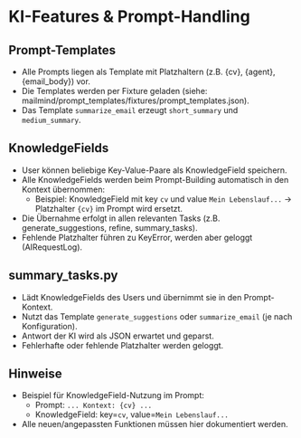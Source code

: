 # KI-Features & Prompt-Handling

## Prompt-Templates
- Alle Prompts liegen als Template mit Platzhaltern (z.B. {cv}, {agent}, {email_body}) vor.
- Die Templates werden per Fixture geladen (siehe: mailmind/prompt_templates/fixtures/prompt_templates.json).
- Das Template `summarize_email` erzeugt `short_summary` und `medium_summary`.

## KnowledgeFields
- User können beliebige Key-Value-Paare als KnowledgeField speichern.
- Alle KnowledgeFields werden beim Prompt-Building automatisch in den Kontext übernommen:
  - Beispiel: KnowledgeField mit key `cv` und value `Mein Lebenslauf...` → Platzhalter `{cv}` im Prompt wird ersetzt.
- Die Übernahme erfolgt in allen relevanten Tasks (z.B. generate_suggestions, refine, summary_tasks).
- Fehlende Platzhalter führen zu KeyError, werden aber geloggt (AIRequestLog).

## summary_tasks.py
- Lädt KnowledgeFields des Users und übernimmt sie in den Prompt-Kontext.
- Nutzt das Template `generate_suggestions` oder `summarize_email` (je nach Konfiguration).
- Antwort der KI wird als JSON erwartet und geparst.
- Fehlerhafte oder fehlende Platzhalter werden geloggt.

## Hinweise
- Beispiel für KnowledgeField-Nutzung im Prompt:
  - Prompt: `... Kontext: {cv} ...`
  - KnowledgeField: key=`cv`, value=`Mein Lebenslauf...`
- Alle neuen/angepassten Funktionen müssen hier dokumentiert werden. 
